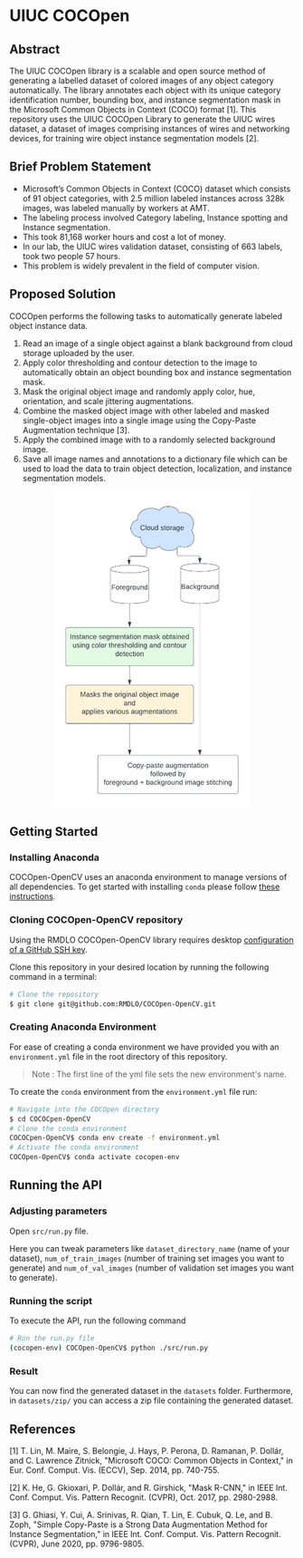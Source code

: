 # **UIUC COCOpen**

## **Abstract**
The UIUC COCOpen library is a scalable and open source method of generating a labelled dataset of colored images of any object category automatically. The library annotates each object with its unique category identification number, bounding box, and instance segmentation mask in the Microsoft Common Objects in Context (COCO) format [1]. This repository uses the UIUC COCOpen Library to generate the UIUC wires dataset, a dataset of images comprising instances of wires and networking devices, for training wire object instance segmentation models [2].

## **Brief Problem Statement**
- Microsoft’s Common Objects in Context (COCO) dataset which consists of 91 object categories, with 2.5 million labeled instances across 328k images, was labeled manually by workers at AMT.
- The labeling process involved Category labeling, Instance spotting and Instance segmentation.
- This took 81,168 worker hours and cost a lot of money.
- In our lab, the UIUC wires validation dataset, consisting of 663 labels, took two people 57 hours.
- This problem is widely prevalent in the field of computer vision.

## **Proposed Solution**

COCOpen performs the following tasks to automatically generate labeled object instance data.

1. Read an image of a single object against a blank background from cloud storage uploaded by the user.
2. Apply color thresholding and contour detection to the image to automatically obtain an object bounding box and instance segmentation mask.
3. Mask the original object image and randomly apply color, hue, orientation, and scale jittering augmentations.
4. Combine the masked object image with other labeled and masked single-object images into a single image using the Copy-Paste Augmentation technique [3].
5. Apply the combined image with to a randomly selected background image.
6. Save all image names and annotations to a dictionary file which can be used to load the data to train object detection, localization, and instance segmentation models.

<p align="center">
  <img src="https://github.com/RMDLO/.github/blob/master/images/lucid_chart_cocopen_1.png" width="350" title="API workflow chart">
</p>

## **Getting Started**
### **Installing Anaconda**
COCOpen-OpenCV uses an anaconda environment to manage versions of all dependencies. To get started with installing `conda` please follow [these instructions](https://conda.io/projects/conda/en/latest/user-guide/getting-started.html).

### **Cloning COCOpen-OpenCV repository**
Using the RMDLO COCOpen-OpenCV library requires desktop [configuration of a GitHub SSH key](https://docs.github.com/en/authentication/connecting-to-github-with-ssh/adding-a-new-ssh-key-to-your-github-account).

Clone this repository in your desired location by running the following command in a terminal:
```bash
# Clone the repository
$ git clone git@github.com:RMDLO/COCOpen-OpenCV.git
```
### **Creating Anaconda Environment**
For ease of creating a conda environment we have provided you with an `environment.yml` file in the root directory of this repository.

> Note : The first line of the yml file sets the new environment's name.

To create the `conda` environment from the `environment.yml` file run:
```bash
# Navigate into the COCOpen directory
$ cd COCOCpen-OpenCV
# Clone the conda environment
COCOCpen-OpenCV$ conda env create -f environment.yml
# Activate the conda environment
COCOpen-OpenCV$ conda activate cocopen-env
```
## **Running the API**

### **Adjusting parameters**
Open `src/run.py` file.

Here you can tweak parameters like `dataset_directory_name` (name of your dataset), `num_of_train_images` (number of training set images you want to generate) and `num_of_val_images` (number of validation set images you want to generate).
### **Running the script**
To execute the API, run the following command
```bash
# Run the run.py file
(cocopen-env) COCOpen-OpenCV$ python ./src/run.py
```
### **Result**
You can now find the generated dataset in the `datasets` folder. Furthermore, in `datasets/zip/` you can access a zip file containing the generated dataset.

## References
<a id="1">[1]</a> 
T. Lin, M. Maire, S. Belongie, J. Hays, P. Perona, D. Ramanan, P. Dollár, and C. Lawrence Zitnick, "Microsoft COCO: Common Objects in Context," in Eur. Conf. Comput. Vis. (ECCV), Sep. 2014, pp. 740-755.

<a id="2">[2]</a> 
K. He, G. Gkioxari, P. Dollár, and R. Girshick, "Mask R-CNN," in IEEE Int. Conf. Comput. Vis. Pattern Recognit. (CVPR), Oct. 2017, pp. 2980-2988.

<a id="3">[3]</a> 
G. Ghiasi, Y. Cui, A. Srinivas, R. Qian, T. Lin, E. Cubuk, Q. Le, and B. Zoph, "Simple Copy-Paste is a Strong Data Augmentation Method for Instance Segmentation," in IEEE Int. Conf. Comput. Vis. Pattern Recognit. (CVPR), June 2020, pp. 9796-9805.
